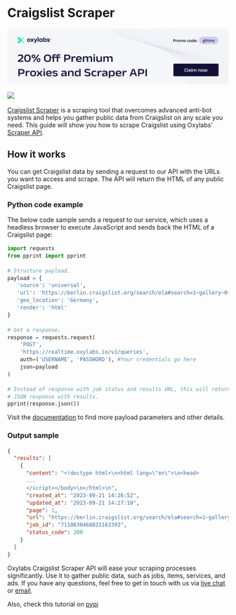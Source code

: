 # Craigslist Scraper
[![Oxylabs promo code](https://raw.githubusercontent.com/oxylabs/product-integrations/refs/heads/master/Affiliate-Universal-1090x275.png)](https://oxylabs.go2cloud.org/aff_c?offer_id=7&aff_id=877&url_id=112)

[![](https://dcbadge.vercel.app/api/server/eWsVUJrnG5)](https://discord.gg/GbxmdGhZjq)

[<u>Craigslist
Scraper</u>](https://oxylabs.io/products/scraper-api/web/craigslist) is
a scraping tool that overcomes advanced anti-bot systems and helps you
gather public data from Craigslist on any scale you need. This guide
will show you how to scrape Craigslist using Oxylabs’ [<u>Scraper
API</u>](https://oxylabs.io/products/scraper-api).

## How it works

You can get Craigslist data by sending a request to our API with the
URLs you want to access and scrape. The API will return the HTML of any
public Craigslist page.

### Python code example

The below code sample sends a request to our service, which uses a
headless browser to execute JavaScript and sends back the HTML of a
Craigslist page:

```python
import requests
from pprint import pprint

# Structure payload.
payload = {
   'source': 'universal',
   'url': 'https://berlin.craigslist.org/search/ela#search=1~gallery~0~0',
   'geo_location': 'Germany',
   'render': 'html'
}

# Get a response.
response = requests.request(
    'POST',
    'https://realtime.oxylabs.io/v1/queries',
    auth=('USERNAME', 'PASSWORD'), #Your credentials go here
    json=payload
)

# Instead of response with job status and results URL, this will return the
# JSON response with results.
pprint(response.json())
```

Visit the
[<u>documentation</u>](https://developers.oxylabs.io/scraper-apis/web-scraper-api)
to find more payload parameters and other details.

### Output sample

```json
{
  "results": [
    {
      "content": "<!doctype html>\n<html lang=\"en\">\n<head>
      ...
      </script></body>\n</html>\n",
      "created_at": "2023-09-21 14:26:52",
      "updated_at": "2023-09-21 14:27:10",
      "page": 1,
      "url": "https://berlin.craigslist.org/search/ela#search=1~gallery~0~0",
      "job_id": "7110630468831163393",
      "status_code": 200
    }
  ]
}
```

Oxylabs Craigslist Scraper API will ease your scraping processes
significantly. Use it to gather public data, such as jobs, items,
services, and ads. If you have any questions, feel free to get in touch
with us via [<u>live chat</u>](https://oxylabs.io/) or
[<u>email</u>](mailto:support@oxylabs.io).

Also, check this tutorial on [pypi](https://pypi.org/project/craiglist-scraper-api/)
